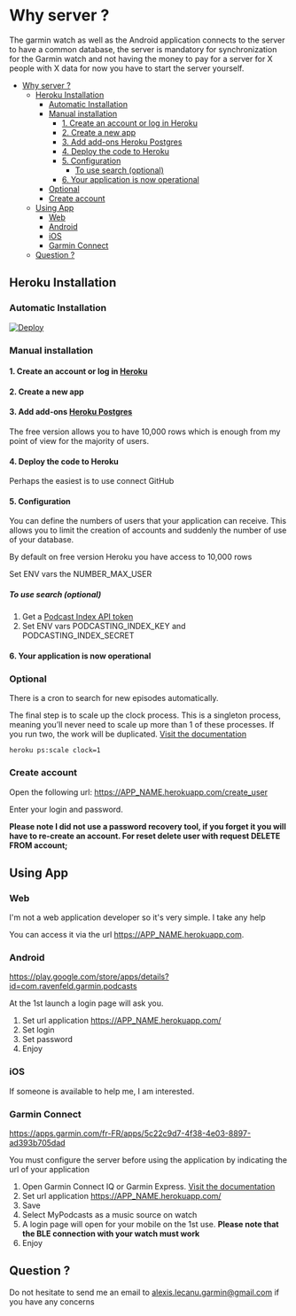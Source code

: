 # Why server ?

The garmin watch as well as the Android application connects to the server to have a common database, the server is mandatory for synchronization for the Garmin watch and not having the money to pay for a server for X people with X data for now you have to start the server yourself.

- [Why server ?](#why-server-)
  - [Heroku Installation](#heroku-installation)
    - [Automatic Installation](#automatic-installation)
    - [Manual installation](#manual-installation)
      - [1. Create an account or log in Heroku](#1-create-an-account-or-log-in-heroku)
      - [2. Create a new app](#2-create-a-new-app)
      - [3. Add add-ons Heroku Postgres](#3-add-add-ons-heroku-postgres)
      - [4. Deploy the code to Heroku](#4-deploy-the-code-to-heroku)
      - [5. Configuration](#5-configuration)
        - [To use search (optional)](#to-use-search-optional)
      - [6. Your application is now operational](#6-your-application-is-now-operational)
    - [Optional](#optional)
    - [Create account](#create-account)
  - [Using App](#using-app)
    - [Web](#web)
    - [Android](#android)
    - [iOS](#ios)
    - [Garmin Connect](#garmin-connect)
  - [Question ?](#question-)

## Heroku Installation

### Automatic Installation

[![Deploy](https://www.herokucdn.com/deploy/button.svg)](https://heroku.com/deploy)

### Manual installation

#### 1. Create an account or log in [Heroku](https://id.heroku.com/login)

#### 2. Create a new app

#### 3. Add add-ons [Heroku Postgres](https://elements.heroku.com/addons/heroku-postgresql)

The free version allows you to have 10,000 rows which is enough from my point of view for the majority of users.

#### 4. Deploy the code to Heroku

Perhaps the easiest is to use connect GitHub

#### 5. Configuration

You can define the numbers of users that your application can receive.
This allows you to limit the creation of accounts and suddenly the number of use of your database.

By default on free version Heroku you have access to 10,000 rows

Set ENV vars the NUMBER_MAX_USER

##### To use search (optional)

1. Get a [Podcast Index API token](https://api.podcastindex.org/)
2. Set ENV vars PODCASTING_INDEX_KEY and PODCASTING_INDEX_SECRET

#### 6. Your application is now operational

### Optional

There is a cron to search for new episodes automatically.

The final step is to scale up the clock process. This is a singleton process, meaning you’ll never need to scale up more than 1 of these processes. If you run two, the work will be duplicated. [Visit the documentation](https://devcenter.heroku.com/articles/clock-processes-python)

```shell
heroku ps:scale clock=1
```

### Create account

Open the following url:  https://APP_NAME.herokuapp.com/create_user

Enter your login and password.

**Please note I did not use a password recovery tool, if you forget it you will have to re-create an account. For reset delete user with request DELETE FROM account;**

## Using App

### Web

I'm not a web application developer so it's very simple. I take any help

You can access it via the url https://APP_NAME.herokuapp.com.

### Android

https://play.google.com/store/apps/details?id=com.ravenfeld.garmin.podcasts

At the 1st launch a login page will ask you.

1. Set url application https://APP_NAME.herokuapp.com/
2. Set login
3. Set password
4. Enjoy

### iOS

If someone is available to help me, I am interested.

### Garmin Connect

https://apps.garmin.com/fr-FR/apps/5c22c9d7-4f38-4e03-8897-ad393b705dad

You must configure the server before using the application by indicating the url of your application

1. Open Garmin Connect IQ or Garmin Express. [Visit the documentation](https://support.garmin.com/fr-FR/?faq=SPo0TFvhQO04O36Y5TYRh5)
2. Set url application https://APP_NAME.herokuapp.com/
3. Save
4. Select MyPodcasts as a music source on watch
5. A login page will open for your mobile on the 1st use. **Please note that the BLE connection with your watch must work**
6. Enjoy

## Question ?

Do not hesitate to send me an email to alexis.lecanu.garmin@gmail.com if you have any concerns
